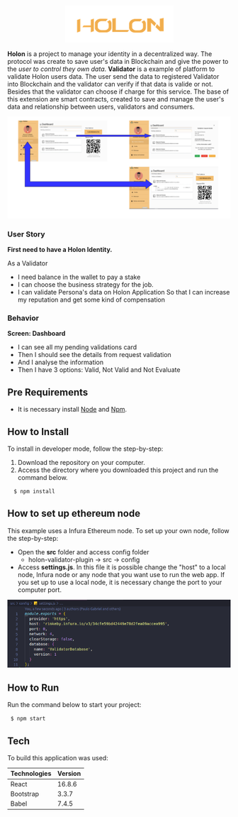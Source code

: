 <p align="center">
  <img src="docs/imgReadme/Holon38.png">
</p>

<p>
<strong>Holon</strong> is a project to manage your identity in a decentralized way. The protocol was create to save user's data in Blockchain and give the power to the <i>user to control they own data</i>. 
 <strong>Validator</strong> is a example of platform to validate Holon users data. The user send the data to registered Validator into Blockchain and the validator can verify if that data is valide or not. Besides that the validator can choose if charge for this service.
The base of this extension are smart contracts, created to save and manage the user's data and relationship between users, validators and consumers.
</p>

<img src="docs/imgReadme/image (1).png">

### User Story

**First need to have a Holon Identity.**

 As a Validator
- I need balance in the wallet to pay a stake 
- I can choose the business strategy for the job.
- I can validate Persona's data on Holon Application
So that I can increase my reputation and get some kind of compensation

### Behavior
**Screen: Dashboard**
- I can see all my pending validations card
- Then I should see the details from request validation
- And I analyse the information
- Then I have 3 options: Valid, Not Valid and Not Evaluate

## Pre Requirements

- It is necessary install [Node](https://nodejs.org/en/) and [Npm](https://www.npmjs.com/).

## How to Install

To install in developer mode, follow the step-by-step:
1. Download the repository on your computer. 
2. Access the directory where you downloaded this project and run the command below.
```sh
  $ npm install
```

## How to set up ethereum node

This example uses a Infura Ethereum node. To set up your own node, follow the step-by-step:
- Open the **src** folder and access config folder
  - holon-validator-plugin -> src -> config
- Access **settings.js**. In this file it is possible change the "host" to a local node, Infura node or any node that you want use to run the web app. If you set up to use a local node, it is necessary change the port to your computer port.

<img src="docs/imgReadme/setup-node.png">

## How to Run

Run the command below to start your project:
```sh
 $ npm start
```

## Tech

To build this application was used:

 Technologies | Version |
 ------ |------|
  React | 16.8.6 |
  Bootstrap | 3.3.7 |
  Babel | 7.4.5 |
